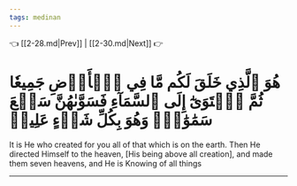```yaml
---
tags: medinan
---
```


👈 [[2-28.md|Prev]] | [[2-30.md|Next]] 👉

# هُوَ ٱلَّذِي خَلَقَ لَكُم مَّا فِي ٱلۡأَرۡضِ جَمِيعٗا ثُمَّ ٱسۡتَوَىٰٓ إِلَى ٱلسَّمَآءِ فَسَوَّىٰهُنَّ سَبۡعَ سَمَٰوَٰتٖۚ وَهُوَ بِكُلِّ شَيۡءٍ عَلِيمٞ

It is He who created for you all of that which is on the earth. Then He directed Himself to the heaven, [His being above all creation], and made them seven heavens, and He is Knowing of all things

---

